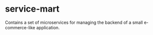 # service-mart
Contains a set of microservices for managing the backend of a small e-commerce-like application.
